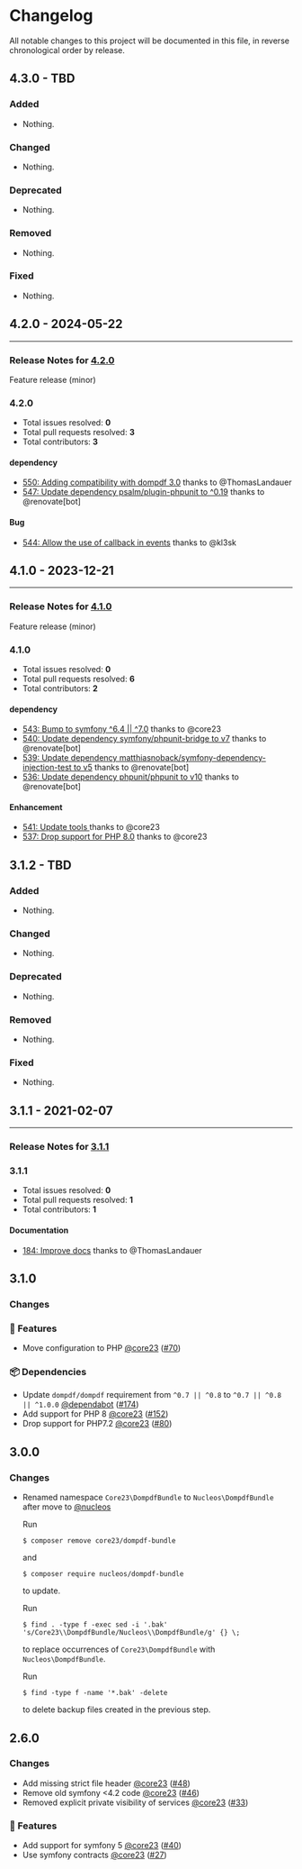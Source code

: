 # Changelog

All notable changes to this project will be documented in this file, in reverse chronological order by release.

## 4.3.0 - TBD

### Added

- Nothing.

### Changed

- Nothing.

### Deprecated

- Nothing.

### Removed

- Nothing.

### Fixed

- Nothing.

## 4.2.0 - 2024-05-22


-----

### Release Notes for [4.2.0](https://github.com/nucleos/NucleosDompdfBundle/milestone/11)

Feature release (minor)

### 4.2.0

- Total issues resolved: **0**
- Total pull requests resolved: **3**
- Total contributors: **3**

#### dependency

 - [550: Adding compatibility with dompdf 3.0](https://github.com/nucleos/NucleosDompdfBundle/pull/550) thanks to @ThomasLandauer
 - [547: Update dependency psalm/plugin-phpunit to ^0.19](https://github.com/nucleos/NucleosDompdfBundle/pull/547) thanks to @renovate[bot]

#### Bug

 - [544: Allow the use of callback in events](https://github.com/nucleos/NucleosDompdfBundle/pull/544) thanks to @kl3sk

## 4.1.0 - 2023-12-21


-----

### Release Notes for [4.1.0](https://github.com/nucleos/NucleosDompdfBundle/milestone/8)

Feature release (minor)

### 4.1.0

- Total issues resolved: **0**
- Total pull requests resolved: **6**
- Total contributors: **2**

#### dependency

 - [543: Bump to symfony ^6.4 || ^7.0](https://github.com/nucleos/NucleosDompdfBundle/pull/543) thanks to @core23
 - [540: Update dependency symfony/phpunit-bridge to v7](https://github.com/nucleos/NucleosDompdfBundle/pull/540) thanks to @renovate[bot]
 - [539: Update dependency matthiasnoback/symfony-dependency-injection-test to v5](https://github.com/nucleos/NucleosDompdfBundle/pull/539) thanks to @renovate[bot]
 - [536: Update dependency phpunit/phpunit to v10](https://github.com/nucleos/NucleosDompdfBundle/pull/536) thanks to @renovate[bot]

#### Enhancement

 - [541: Update tools ](https://github.com/nucleos/NucleosDompdfBundle/pull/541) thanks to @core23
 - [537: Drop support for PHP 8.0](https://github.com/nucleos/NucleosDompdfBundle/pull/537) thanks to @core23

## 3.1.2 - TBD

### Added

- Nothing.

### Changed

- Nothing.

### Deprecated

- Nothing.

### Removed

- Nothing.

### Fixed

- Nothing.

## 3.1.1 - 2021-02-07


-----

### Release Notes for [3.1.1](https://github.com/nucleos/NucleosDompdfBundle/milestone/1)



### 3.1.1

- Total issues resolved: **0**
- Total pull requests resolved: **1**
- Total contributors: **1**

#### Documentation

 - [184: Improve docs](https://github.com/nucleos/NucleosDompdfBundle/pull/184) thanks to @ThomasLandauer

## 3.1.0

### Changes

### 🚀 Features

- Move configuration to PHP [@core23] ([#70])

### 📦 Dependencies

- Update `dompdf/dompdf` requirement from `^0.7 || ^0.8` to `^0.7 || ^0.8 || ^1.0.0` [@dependabot] ([#174])
- Add support for PHP 8 [@core23] ([#152])
- Drop support for PHP7.2 [@core23] ([#80])

## 3.0.0

### Changes

* Renamed namespace `Core23\DompdfBundle` to `Nucleos\DompdfBundle` after move to [@nucleos]

  Run

  ```
  $ composer remove core23/dompdf-bundle
  ```

  and

  ```
  $ composer require nucleos/dompdf-bundle
  ```

  to update.

  Run

  ```
  $ find . -type f -exec sed -i '.bak' 's/Core23\\DompdfBundle/Nucleos\\DompdfBundle/g' {} \;
  ```

  to replace occurrences of `Core23\DompdfBundle` with `Nucleos\DompdfBundle`.

  Run

  ```
  $ find -type f -name '*.bak' -delete
  ```

  to delete backup files created in the previous step.

## 2.6.0

### Changes

- Add missing strict file header [@core23] ([#48])
- Remove old symfony <4.2 code [@core23] ([#46])
- Removed explicit private visibility of services [@core23] ([#33])

### 🚀 Features

- Add support for symfony 5 [@core23] ([#40])
- Use symfony contracts [@core23] ([#27])

[#48]: https://github.com/nucleos/NucleosDompdfBundle/pull/48
[#46]: https://github.com/nucleos/NucleosDompdfBundle/pull/46
[#40]: https://github.com/nucleos/NucleosDompdfBundle/pull/40
[#33]: https://github.com/nucleos/NucleosDompdfBundle/pull/33
[#27]: https://github.com/nucleos/NucleosDompdfBundle/pull/27
[@nucleos]: https://github.com/nucleos
[@core23]: https://github.com/core23
[#174]: https://github.com/nucleos/NucleosDompdfBundle/pull/174
[#152]: https://github.com/nucleos/NucleosDompdfBundle/pull/152
[#80]: https://github.com/nucleos/NucleosDompdfBundle/pull/80
[#70]: https://github.com/nucleos/NucleosDompdfBundle/pull/70
[@dependabot]: https://github.com/dependabot
